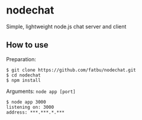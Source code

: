 # nodechat
Simple, lightweight node.js chat server and client

## How to use
Preparation:
```
$ git clone https://github.com/fatbu/nodechat.git
$ cd nodechat
$ npm install
```

Arguments:
`node app [port]`

```
$ node app 3000
listening on: 3000
address: ***.***.*.***
```
